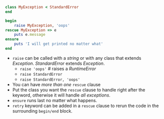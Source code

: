```ruby
class MyException < StandardError
end

begin 
	raise MyException, 'oops'
rescue MyException => e
	puts e.message
ensure 
	puts 'I will get printed no matter what'
end
```

- `raise` can be called with a *string* or with any class that extends *Exception*. *StandardError* extends *Exception*. 
	- `raise 'oops'` # raises a *RuntimeError*
	- `raise StandardError` 
	- `raise StandardError, 'oops'`
- You can have *more than one* `rescue` clause
- Put the class you want the `rescue` clause to handle right after the keyword, otherwise it will handle *all exceptions*.
- `ensure` runs last no matter what happens.
- `retry` keyword can be added in a `rescue` clause to rerun the code in the surrounding `begin/end` block.